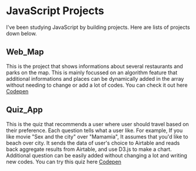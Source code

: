 # JavaScript Projects

I've been studying JavaScript by building projects.
Here are lists of projects down below.

## Web_Map

This is the project that shows informations about several restaurants and parks on the map. This is mainly focussed on an algorithm feature that additional informations and places can be dynamically added in the array without needing to change or add a lot of codes.
You can check it out here [Codepen](https://codepen.io/yelee/pen/yzpxgwr?editors=1111)


## Quiz_App

This is the quiz that recommends a user where user should travel based on their preference. Each question tells what a user like. For example, If you like movie "Sex and the city" over "Mamamia", It assumes that you'd like to beach over city. It sends the data of user's choice to Airtable and reads back aggregate results from Airtable, and use D3.js to make a chart. Additional question can be easily added without changing a lot and writing new codes. You can try this quiz here [Codepen](https://codepen.io/yelee/pen/ZEBXpMV?editors=1011)
